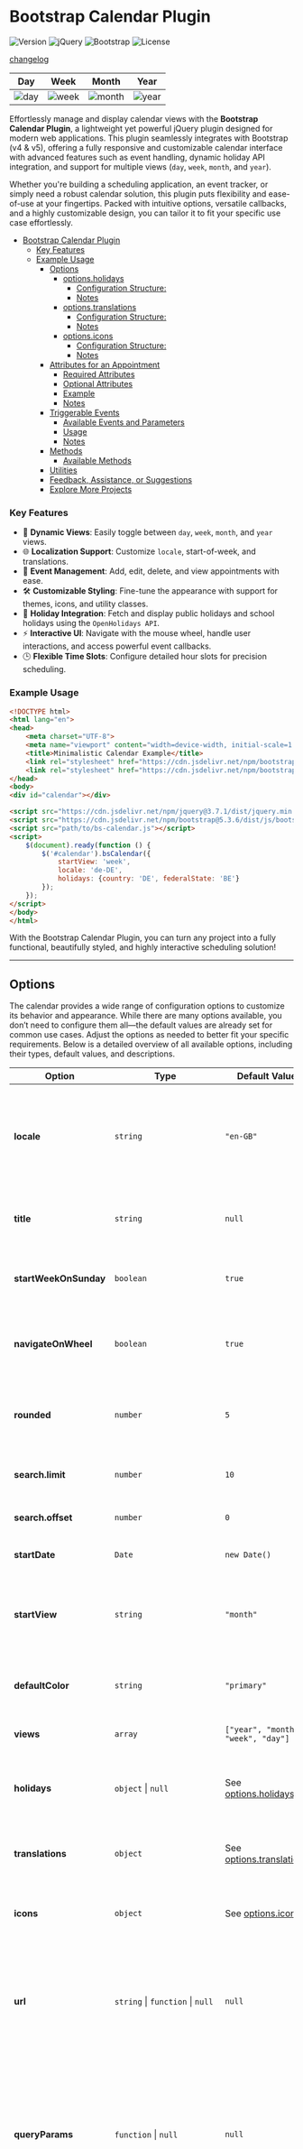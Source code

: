 # Bootstrap Calendar Plugin

![Version](https://img.shields.io/badge/version-1.2.5-blue)
![jQuery](https://img.shields.io/badge/jQuery-v3.x-orange)
![Bootstrap](https://img.shields.io/badge/Bootstrap-v4%20%7C%20v5-blueviolet)
![License](https://img.shields.io/badge/license-MIT-green)

[changelog](changelog.md#version-123)

| Day                      | Week                       | Month                        | Year                       |
|--------------------------|----------------------------|------------------------------|----------------------------|
| ![day](demo/img/day.png) | ![week](demo/img/week.png) | ![month](demo/img/month.png) | ![year](demo/img/year.png) |

Effortlessly manage and display calendar views with the **Bootstrap Calendar Plugin**, a lightweight yet powerful jQuery
plugin designed for modern web applications. This plugin seamlessly integrates with Bootstrap (v4 & v5), offering a
fully responsive and customizable calendar interface with advanced features such as event handling, dynamic holiday API
integration, and support for multiple views (`day`, `week`, `month`, and `year`).

Whether you're building a scheduling application, an event tracker, or simply need a robust calendar solution, this
plugin puts flexibility and ease-of-use at your fingertips. Packed with intuitive options, versatile callbacks, and a
highly customizable design, you can tailor it to fit your specific use case effortlessly.

- [Bootstrap Calendar Plugin](#bootstrap-calendar-plugin)
    + [Key Features](#key-features)
    + [Example Usage](#example-usage)
        * [Options](#options)
            + [options.holidays](#optionsholidays)
                - [Configuration Structure:](#configuration-structure)
                - [Notes](#notes)
            + [options.translations](#optionstranslations)
                - [Configuration Structure:](#configuration-structure-1)
                - [Notes](#notes-1)
            + [options.icons](#optionsicons)
                - [Configuration Structure:](#configuration-structure-2)
                - [Notes](#notes-2)
        * [Attributes for an Appointment](#attributes-for-an-appointment)
            + [Required Attributes](#required-attributes)
            + [Optional Attributes](#optional-attributes)
            + [Example](#example)
            + [Notes](#notes-3)
        * [Triggerable Events](#triggerable-events)
            + [Available Events and Parameters](#available-events-and-parameters)
            + [Usage](#usage)
            + [Notes](#notes-4)
        * [Methods](#methods)
            + [Available Methods](#available-methods)
        * [Utilities](#utilities)
        * [Feedback, Assistance, or Suggestions](#feedback-assistance-or-suggestions)
        * [Explore More Projects](#explore-more-projects)

### Key Features

- 🔄 **Dynamic Views**: Easily toggle between `day`, `week`, `month`, and `year` views.
- 🌐 **Localization Support**: Customize `locale`, start-of-week, and translations.
- 📅 **Event Management**: Add, edit, delete, and view appointments with ease.
- 🛠️ **Customizable Styling**: Fine-tune the appearance with support for themes, icons, and utility classes.
- 🎉 **Holiday Integration**: Fetch and display public holidays and school holidays using the `OpenHolidays API`.
- ⚡ **Interactive UI**: Navigate with the mouse wheel, handle user interactions, and access powerful event callbacks.
- 🕒 **Flexible Time Slots**: Configure detailed hour slots for precision scheduling.

### Example Usage

```html
<!DOCTYPE html>
<html lang="en">
<head>
    <meta charset="UTF-8">
    <meta name="viewport" content="width=device-width, initial-scale=1.0">
    <title>Minimalistic Calendar Example</title>
    <link rel="stylesheet" href="https://cdn.jsdelivr.net/npm/bootstrap@5.3.6/dist/css/bootstrap.min.css">
    <link rel="stylesheet" href="https://cdn.jsdelivr.net/npm/bootstrap-icons/font/bootstrap-icons.css">
</head>
<body>
<div id="calendar"></div>

<script src="https://cdn.jsdelivr.net/npm/jquery@3.7.1/dist/jquery.min.js"></script>
<script src="https://cdn.jsdelivr.net/npm/bootstrap@5.3.6/dist/js/bootstrap.bundle.min.js"></script>
<script src="path/to/bs-calendar.js"></script>
<script>
    $(document).ready(function () {
        $('#calendar').bsCalendar({
            startView: 'week',
            locale: 'de-DE',
            holidays: {country: 'DE', federalState: 'BE'}
        });
    });
</script>
</body>
</html>
```

With the Bootstrap Calendar Plugin, you can turn any project into a fully functional, beautifully styled, and highly
interactive scheduling solution!

---

## Options

The calendar provides a wide range of configuration options to customize its behavior and appearance. While there are
many options available, you don’t need to configure them all—the default values are already set for common use cases.
Adjust the options as needed to better fit your specific requirements. Below is a detailed overview of all
available options, including their types, default values, and descriptions.

| **Option**            | **Type**                         | **Default Value**                                | **Description**                                                                                                                                                                                                    |
|-----------------------|----------------------------------|--------------------------------------------------|--------------------------------------------------------------------------------------------------------------------------------------------------------------------------------------------------------------------|
| **locale**            | `string`                         | `"en-GB"`                                        | Specifies the language and country format to be used. Determines the displayed text for months and days of the week based on the language.                                                                         |
| **title**             | `string`                         | `null`                                           | The title displayed at the top-center of the calendar. Can be a string or HTML.                                                                                                                                    |
| **startWeekOnSunday** | `boolean`                        | `true`                                           | Indicates whether the week starts on Sunday. If set to `false`, the week starts on Monday.                                                                                                                         |
| **navigateOnWheel**   | `boolean`                        | `true`                                           | Enables navigation through days, weeks, months, or years using the mouse wheel if set to `true`.                                                                                                                   |
| **rounded**           | `number`                         | `5`                                              | Specifies the border rounding of elements in pixels, enhancing the visual presentation.                                                                                                                            |
| **search.limit**      | `number`                         | `10`                                             | Sets a maximum number of search results to be returned.                                                                                                                                                            |
| **search.offset**     | `number`                         | `0`                                              | Sets an offset for starting the search results.                                                                                                                                                                    |
| **startDate**         | `Date`                           | `new Date()`                                     | The starting date for the calendar view.                                                                                                                                                                           |
| **startView**         | `string`                         | `"month"`                                        | Defines the initial view of the calendar. Acceptable values include `"year"`, `"month"`, `"week"`, and `"day"`.                                                                                                    |
| **defaultColor**      | `string`                         | `"primary"`                                      | The default color applied to calendar elements (e.g., events, highlights).                                                                                                                                         |
| **views**             | `array`                          | `["year", "month", "week", "day"]`               | Lists the available viewing modes for the calendar.                                                                                                                                                                |
| **holidays**          | `object` \| `null`               | See [options.holidays](#optionsHolidays)         | Data source for holiday display. Use an object for custom settings or `null` for no holidays.                                                                                                                      |
| **translations**      | `object`                         | See [options.translations](#optionsTranslations) | Defines translations used for various textual content in the calendar.                                                                                                                                             |
| **icons**             | `object`                         | See [options.icons](#optionsIcons)               | Specifies icons for different controls and actions in the calendar (e.g., next, back, add).                                                                                                                        |
| **url**               | `string` \| `function` \| `null` | `null`                                           | Specifies the base URL for fetching external data like holidays or events. Can be a fixed string URL or a dynamic function that generates the URL. `null` disables external requests.                              |
| **queryParams**       | `function` \| `null`             | `null`                                           | A function to dynamically define query parameters for external requests. Receives existing request data as input and returns additional key-value pairs for the request. If `null`, no extra parameters are added. |
| **topbarAddons**      | `function` \| `null`             | `null`                                           | Allows injecting additional custom content in the top navigation bar of the calendar.                                                                                                                              |
| **sidebarAddons**     | `function` \| `null`             | `null`                                           | Allows injecting additional custom content in the side navigation panel.                                                                                                                                           |
| **formatter**         | `object`                         | See [options.formatter](#optionsFormatter)       | Defines formatters to customize the display or structure of specific calendar views.                                                                                                                               |
| **hourSlots**         | `object`                         | `{height: 30, start: 0, end: 24}`                | Customizes time slots in the day or week view with detailed configurations (e.g., slot height, starting hour, ending hour).                                                                                        |
| **onAll**             | `function(eventName, ...params)` | `null`                                           | Global handler that triggers on all events. Receives the event name and additional parameters as arguments.                                                                                                        |
| **onInit**            | `function()`                     | `null`                                           | Called after the calendar is fully initialized. Use this for any required setup operations.                                                                                                                        |
| **onAdd**             | `function(data)`                 | `null`                                           | Triggered when the "Add" button is clicked or when a time grid is clicked in the day/week view. Provides an object with view-specific details.                                                                     |
| **onEdit**            | `function(appointment, extras)`  | `null`                                           | Triggered when editing an appointment. The first argument is the appointment being edited, and the second provides additional context.                                                                             |
| **onDelete**          | `function(appointment, extras)`  | `null`                                           | Triggered when deleting an appointment. The first argument is the appointment being deleted, and the second provides additional context.                                                                           |
| **onView**            | `function(view)`                 | `null`                                           | Triggered when the calendar view changes. The new view is passed as an argument.                                                                                                                                   |
| **onBeforeLoad**      | `function(requestData)`          | `null`                                           | Invoked prior to retrieving appointments. Receives contextual information, such as the current view, time span, and search term, if any.                                                                           |
| **onAfterLoad**       | `function(appointments)`         | `null`                                           | Triggers after the appointments have been loaded and gives them as parameters.                                                                                                                                     |
| **onShowInfoWindow**  | `function(appointment, extras)`  | `null`                                           | Triggered when an information dialog (info window) is displayed. The appointment and supplemental context are passed as parameters.                                                                                |
| **onHideInfoWindow**  | `function()`                     | `null`                                           | Triggered when an information dialog (info window) is closed.                                                                                                                                                      |
| **onNavigateForward** | `function(view, from, to)`       | `null`                                           | Triggered when navigating forward within the calendar. Provides the current view, and the starting and ending dates of the period.                                                                                 |
| **onNavigateBack**    | `function(view, from, to)`       | `null`                                           | Triggered when navigating backward within the calendar. Similar to `onNavigateForward`, providing the current view, and the starting/ending dates of the period.                                                   |
| **storeState**        | `boolean`                        | `false`                                          | When enabled (`true`), the current calendar state (e.g., selected view) is saved to `localStorage` and restored on the next page load.                                                                             |
| **debug**             | `boolean`                        | `false`                                          | Enables debug mode for development purposes. Logs additional information on various calendar operations.                                                                                                           |

### options.formatter

The `formatter` object enables advanced customization of various calendar views and components. Each property within
`formatter` accepts a function to adjust the display or behavior of the respective calendar component dynamically.

#### Properties

| **Property** | **Type**   | **Description**                                                                                                                |
|--------------|------------|--------------------------------------------------------------------------------------------------------------------------------|
| **day**      | `function` | Customizes the rendering of the daily view contents.                                                                           |
| **week**     | `function` | Customizes the rendering of the weekly view contents.                                                                          |
| **month**    | `function` | Customizes the rendering of the monthly view contents.                                                                         |
| **search**   | `function` | Formats the search results displayed in the search section.                                                                    |
| **holiday**  | `function` | Customizes how holidays are displayed.                                                                                         |
| **window**   | `Promise`  | Handles the rendering of the information window. This **must** be implemented as a Promise to support asynchronous operations. |
| **duration** | `function` | Defines how to calculate and display the duration of appointments or calendar events.                                          |

---

#### Example Configuration

```javascript
 $('#calendar').bsCalendar({
    formatter: {
        day(appointment, extras) {
            // console.log(appointment, extras)
            return appointment.title;
        },
        week(appointment, extras) {
            // console.log(appointment, extras)
        },
        month(appointment, extras) {
            // console.log(appointment, extras)
        },
        search(appointment, extras) {
            // console.log(appointment, extras)
        },
        holiday(holiday, view) {
            // console log(holiday, view)
        },
        window: async function (appointment, extras) {
            return new Promise((resolve) => {
                const result = [
                    `<h3>${appointment.title}</h3>`,
                    `<p>${appointment.description || "Keine Beschreibung verfügbar."}</p>`
                ].join('');
                resolve(result);
            });
        },
        duration(duration) {
            // console.log(duration)
        }
    }
});
```

### options.holidays

If an object is passed for this option (see structure below), holidays and school holidays will be fetched from
the [OpenHolidays API](https://www.openholidaysapi.org/en/).  
This option allows configuring the details of the holidays, such as specifying the country, federal state, and language.

- **Automatic Detection**:  
  If the `country` or `language` attributes are not explicitly set, their values are automatically determined based on
  the locale (`options.locale`) of the calendar.
- **Mandatory Field**:  
  The `federalState` field is required when fetching school holidays.

#### Configuration Structure:

| **Key**          | **Type**           | **Default Value** | **Description**                                                                                                                                                              |
|------------------|--------------------|-------------------|------------------------------------------------------------------------------------------------------------------------------------------------------------------------------|
| **federalState** | `null` \| `string` | `null`            | The federal state identifier (e.g., `DE-BE` for Berlin in Germany). This value is required when fetching school holidays.                                                    |
| **country**      | `null` \| `string` | `null`            | The country code in ISO 3166-1 alpha-2 format (e.g., `DE` for Germany). A full list of supported countries can be found [here](https://www.openholidaysapi.org/en/sources/). |
| **language**     | `null` \| `string` | `null`            | The language code in ISO 639-1 format (e.g., `DE` for German). Determines the language used when fetching holidays.                                                          |

#### Notes

- **OpenHolidays API Integration:**  
  This API serves as the source for holidays and school holidays data. Ensure the configuration matches the requirements
  of the API (e.g. valid country or state codes).

- **Dynamic Locale Handling:**  
  If `country` or `language` are omitted, their values are derived from the calendar's locale setting (specified in
  `options.locale`).

### options.translations

The `options.translations` option allows you to customize the text displayed in the calendar, enabling adaptation to
different languages or personal preferences.

#### Configuration Structure:

| **Key**            | **Type** | **Default Value**        | **Description**                                               |
|--------------------|----------|--------------------------|---------------------------------------------------------------|
| **search**         | `string` | `"Type and press Enter"` | The placeholder text displayed in the search input field.     |
| **searchNoResult** | `string` | `"No appointment found"` | The message displayed when a search query returns no results. |

#### Notes

- **Localization**:  
  This feature is particularly useful for multi-language applications, allowing developers to easily customize text
  based on user locale or branding needs.

### options.icons

The `options.icons` configuration allows customization of the icons used in the calendar interface.  
By default, icons are defined using the Bootstrap Icons library.

#### Configuration Structure:

| **Key**               | **Bootstrap Icon**           | **Description**                                   |
|-----------------------|------------------------------|---------------------------------------------------|
| **day**               | `"bi bi-calendar-day"`       | Icon for the day view.                            |
| **week**              | `"bi bi-kanban"`             | Icon for the week view.                           |
| **month**             | `"bi bi-calendar-month"`     | Icon for the month view.                          |
| **year**              | `"bi bi-calendar4"`          | Icon for the year view.                           |
| **add**               | `"bi bi-plus-lg"`            | Icon for the add button.                          |
| **menu**              | `"bi bi-list"`               | Icon for the menu button.                         |
| **search**            | `"bi bi-search"`             | Icon displayed in the search functionality.       |
| **prev**              | `"bi bi-chevron-left"`       | Icon for the previous navigation button.          |
| **next**              | `"bi bi-chevron-right"`      | Icon for the next navigation button.              |
| **link**              | `"bi bi-box-arrow-up-right"` | Icon used for links associated with the calendar. |
| **appointment**       | `"bi bi-clock"`              | Icon representing time-based appointments.        |
| **appointmentAllDay** | `"bi bi-brightness-high"`    | Icon representing all-day appointments.           |

#### Notes

- **Default Icon Library**:  
  Bootstrap Icons are used as the default icon set. Ensure the appropriate icons are loaded in your project.
- **Customization**:  
  Each key can be replaced with a different icon class to align with design requirements or preferences.

---

## Attributes for an Appointment

### Required Attributes

1. **`title`**
    - **Description**: The title of the appointment.
    - **Example**: `"Meeting with Bob"`

2. **`start`**
    - **Description**: The starting date and time of the appointment in `YYYY-MM-DD HH:mm:ss` format.
    - **Example**: `"2025-07-01 10:00:00"`

3. **`end`**
    - **Description**: The ending date and time of the appointment in `YYYY-MM-DD HH:mm:ss` format.
    - **Example**: `"2025-07-01 12:00:00"`

### Optional Attributes

1. **`id`**
    - **Description**: A unique identifier for the appointment.
    - **Example**: `1`

2. **`description`**
    - **Description**: A detailed description of the appointment.
    - **Example**: `"Discuss project roadmap and deliverables"`

3. **`allDay`**
    - **Description**: Specifies whether the appointment spans the whole day.
    - **Example**: `true` or `false`

4. **`color`**
    - **Description**: The color associated with the appointment. It can be a predefined class (`Bootstrap classes`) or
      a color code (e.g., HEX).
    - **Example**: `"primary"`, `"danger"`, or `"#FF5733"`

5. **`link`**
    - **Description**: A link associated with the appointment (e.g. an external reference or more details).
    - **Example**: `"https://example.com"`

6. **`location`**
    - **Description**: The location of the appointment. It can be:
        - A string: `"Conference Room A"`
        - An array: `["Room 3", "Building 1"]`
        - Or `null` if no location is specified.

### Example

```json
{
  "id": 123,
  "title": "Project Kickoff Meeting",
  "description": "Initial meeting to discuss project goals, timelines, and responsibilities.",
  "start": "2025-07-01 10:00:00",
  "end": "2025-07-01 12:00:00",
  "allDay": false,
  "color": "#FF5733",
  "link": "https://example.com/meeting-details",
  "location": [
    "Room 5A",
    "Building HQ"
  ]
}
```

### Notes

- `start` and `end` times are **mandatory** for creating valid appointments.
- Appointments marked as `allDay: true` do not require specific times, only the `start` and `end` dates.
- Additional attributes like `id`, `color`, or `link` provide extended functionality, but are not strictly required.
- When handling appointments using the modal in the code, attributes like `title`, `description`, `from_date`,
  `to_date`, etc., are mapped to respective inputs for user interaction.

---

## Triggerable Events

In addition to the configurable callback options like **onAdd**, **onEdit**, and **onNavigateBack**, custom events are
available for further flexibility. These events can perform specific actions when certain calendar interactions occur.
They follow the naming convention:

```
[event-name].bs.calendar
```

### Available Events and Parameters

| **Event**                        | **Parameters**         | **Description**                                                                      |
|----------------------------------|------------------------|--------------------------------------------------------------------------------------|
| **all.bs.calendar**              | `eventName, ...params` | Triggered for every calendar event.                                                  |
| **init.bs.calendar**             | `-`                    | Triggered after the calendar has been initialized.                                   |
| **add.bs.calendar**              | `data`                 | Triggered when a new item (e.g., appointment) is added.                              |
| **edit.bs.calendar**             | `appointment, extras`  | Triggered when an appointment or item is edited.                                     |
| **delete.bs.calendar**           | `appointment, extras`  | Fired when an appointment is deleted.                                                |
| **view.bs.calendar**             | `view`                 | Triggered when the calendar view is changed (e.g., from month to week).              |
| **navigate-forward.bs.calendar** | `view, from, to`       | Triggered when navigating forwards (e.g., to the next month or year).                |
| **navigate-back.bs.calendar**    | `view, from, to`       | Fired when navigating backwards (e.g., to the previous month or year).               |
| **show-info.bs.calendar**        | `appointment, extras`  | Triggered when the information dialog (info window) for an appointment is displayed. |
| **hide-info.bs.calendar**        | `-`                    | Triggered when the information dialog (info window) is closed.                       |
| **before-load.bs.calendar**      | `requestData`          | Fires before appointment data is retrieved.                                          |
| **after-load.bs.calendar**       | `appointments`         | Triggers after the appointments have been loaded and gives them as parameters.       |

### Usage

JavaScript can be used to listen to these events and take specific actions:

```javascript
$('#calendar').on('view.bs.calendar', function (event, view) {
    console.log("The calendar view has changed to:", view);
});

$('#calendar').on('add.bs.calendar', function (event, data) {
    console.log("A new appointment is to be created", data);
});

$('#calendar').on('navigate-forward.bs.calendar', function (event, view, from, to) {
    console.log(`Navigated forward in view: ${view}, from: ${from}, to: ${to}`);
});
```

### Notes

- **Global Event Handling**: The `all.bs.calendar` event provides a way to handle all events in one place with the
  `eventName` and its corresponding parameters.
- **Detailed Parameters**: Each event passes specific arguments to provide more detailed contextual information.
- **Flexibility**: These events allow developers to tap into native jQuery event management, enabling robust and custom
  handling for various use cases.

---

## Methods

The `bsCalendar` plugin offers various methods to dynamically control and interact with the calendar. Here is a list of
supported methods with their usage:

### Available Methods

1. **`refresh`**
    - **Description**: Refreshes the calendar and reloads all data.
    - **Usage**:
      ```javascript
      $('#calendar').bsCalendar('refresh');
      ```

2. **`clear`**
    - **Description**: Clears all content and appointments from the calendar.
    - **Note**: This method is not available in search mode.
    - **Usage**:
      ```javascript
      $('#calendar').bsCalendar('clear');
      ```

3. **`updateOptions`**
    - **Description**: Updates the calendar's configuration options at runtime.
    - **Parameters**: An object containing options to update.
    - **Usage**:
      ```javascript
      $('#calendar').bsCalendar('updateOptions', {
          startView: 'month',
          locale: 'en-US'
      });
      ```

4. **`destroy`**
    - **Description**: Completely removes the calendar and restores the original DOM element.
    - **Usage**:
      ```javascript
      $('#calendar').bsCalendar('destroy');
      ```

5. **`setDate`**
    - **Description**: Sets the provided date as the currently visible reference date in the calendar.
    - **Parameters**: A valid date object or a date string in the `YYYY-MM-DD` format.
    - **Note**: Not available in search mode.
    - **Usage**:
      ```javascript
      $('#calendar').bsCalendar('setDate', '2025-07-01');
      ```

6. **`setToday`**
    - **Description**: Navigates to and sets today's date as the reference date.
    - **Note**: Not available in search mode.
    - **Usage**:
      ```javascript
      $('#calendar').bsCalendar('setToday');
      ```

---

## Utilities

```javascript
// Available countries from the OpenHolidays API
$.bsCalendar.utils.openHolidayApi.getCountries('DE')
    .then(countries => {
        console.log('Countries loaded successfully:', countries);
    })
    .catch(error => {
        console.error('Error while fetching countries:', error.message || error);
    });

// Available languages from the OpenHolidays API
$.bsCalendar.utils.openHolidayApi.getLanguages('DE')
    .then(languages => {
        console.log(languages);
    });

// Available subdivisions (states, regions, etc.)
$.bsCalendar.utils.openHolidayApi.getSubdivisions('DE', 'DE')
    .then(subdivisions => {
        console.log(subdivisions);
    });

// Retrieve school holidays based on state and date range
$.bsCalendar.utils.openHolidayApi.getSchoolHolidays(
    'DE',          // Country (Germany)
    'BE',          // State (Berlin)
    '2025-01-01',  // Start date
    '2025-12-31'   // End date
)
    .then(schoolHolidays => {
        console.log(schoolHolidays);
    })

// Retrieve public holidays based on country, region, language, and date range
$.bsCalendar.utils.openHolidayApi.getPublicHolidays(
    'DE',          // Country (Germany)
    'BE',          // State (Berlin)
    'DE',          // Language
    '2025-01-01',  // Start date
    '2025-12-31'   // End date
)
    .then(publicHolidays => {
        console.log(publicHolidays);
    })
```

---

## Feedback, Assistance, or Suggestions

I would love to hear your feedback, help improve this project, or learn about your feature requests!  
Feel free to [create an issue](https://github.com/ThomasDev-de/bs-calendar/issues) or reach out directly.  
Your support and ideas are greatly appreciated!

---

## Explore More Projects

Feel free to explore my other repositories: [ThomasDev-de on GitHub](https://github.com/ThomasDev-de?tab=repositories)
